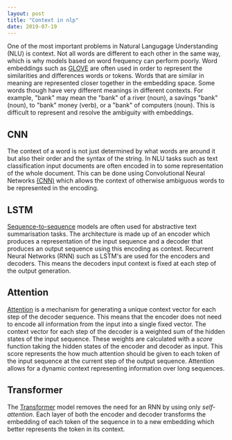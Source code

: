 ```yaml
---
layout: post
title: "Context in nlp"
date: 2019-07-19
---
```


One of the most important problems in Natural Langugage Understanding (NLU) is context. Not all words are different to each other in the same way, which is why models based on word frequency can perform poorly. Word embeddings such as [GLOVE](http://www.aclweb.org/anthology/D14-1162) are often used in order to represent the similarities and differences words or tokens. Words that are similar in meaning are represented closer together in the embedding space. Some words though have very different meanings in different contexts. For example, "bank" may mean the "bank" of a river (noun), a savings "bank" (noun), to "bank" money (verb), or a "bank" of computers (noun). This is difficult to represent and resolve the ambiguity with embeddings.

## CNN
The context of a word is not just determined by what words are around it but also their order and the syntax of the string. In NLU tasks such as text classification input documents are often encoded in to some representation of the whole document. This can be done using Convolutional Neural Networks [(CNN)](http://arxiv.org/abs/1408.5882) which allows the context of otherwise ambiguous words to be represented in the encoding.

## LSTM
[Sequence-to-sequence](http://arxiv.org/abs/1409.3215) models are often used for abstractive text summarisation tasks. The architecture is made up of an encoder which produces a representation of the input sequence and a decoder that produces an output sequence using this encoding as context. Recurrent Neural Networks (RNN) such as LSTM's are used for the encoders and decoders. This means the decoders input context is fixed at each step of the output generation.

## Attention
[Attention](https://arxiv.org/abs/1409.0473) is a mechanism for generating a unique context vector for each step of the decoder sequence. This means that the encoder does not need to encode all information from the input into a single fixed vector. The context vector for each step of the decoder is a weighted sum of the hidden states of the input sequence. These weights are calculated with a _score_ function taking the hidden states of the encoder and decoder as input. This score represents the how much attention should be given to each token of the input sequence at the current step of the output sequence. Attention allows for a dynamic context representing information over long sequences.

## Transformer
The [Transformer](http://arxiv.org/abs/1706.03762) model removes the need for an RNN by using only _self-attention_. Each layer of both the encoder and decoder transforms the embedding of each token of the sequence in to a new embedding which better represents the token in its context.
